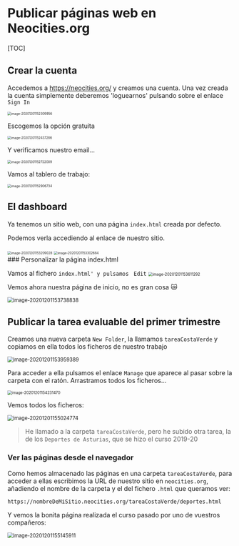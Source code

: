 # Publicar páginas web en Neocities.org

[TOC]


## Crear la cuenta

 Accedemos a https://neocities.org/ y creamos una cuenta. Una vez creada la cuenta simplemente deberemos 'loguearnos' pulsando sobre el enlace `Sign In`

<img src="Publicar%20p%C3%A1ginas%20web%20en%20Neocities.org.assets/image-20201201152309956.png" alt="image-20201201152309956" style="zoom:50%;" />

Escogemos la opción gratuita

<img src="Publicar%20p%C3%A1ginas%20web%20en%20Neocities.org.assets/image-20201201152437286.png" alt="image-20201201152437286" style="zoom:50%;" />

Y verificamos nuestro email...

<img src="Publicar%20p%C3%A1ginas%20web%20en%20Neocities.org.assets/image-20201201152722009.png" alt="image-20201201152722009" style="zoom:50%;" />

Vamos al tablero de trabajo:

<img src="Publicar%20p%C3%A1ginas%20web%20en%20Neocities.org.assets/image-20201201152906734.png" alt="image-20201201152906734" style="zoom:50%;" />

## El dashboard

Ya tenemos un sitio web, con una página `index.html` creada por defecto.

Podemos verla accediendo al enlace de nuestro sitio.

<img src="Publicar%20p%C3%A1ginas%20web%20en%20Neocities.org.assets/image-20201201153209028.png" alt="image-20201201153209028" style="zoom:50%;" />


<img src="Publicar%20p%C3%A1ginas%20web%20en%20Neocities.org.assets/image-20201201153302684.png" alt="image-20201201153302684" style="zoom:50%;" />


<div style="page-break-after: always; break-after: page;"></div>
### Personalizar la página index.html

Vamos al fichero `index.html' y pulsamos ` `Edit`
<img src="Publicar%20p%C3%A1ginas%20web%20en%20Neocities.org.assets/image-20201201153611292.png" alt="image-20201201153611292" style="zoom:60%;" />

Vemos ahora nuestra página de inicio, no es gran cosa :crying_cat_face:

<img src="Publicar%20p%C3%A1ginas%20web%20en%20Neocities.org.assets/image-20201201153738838.png" alt="image-20201201153738838" style="zoom:80%;" />


## Publicar la tarea evaluable del primer trimestre

Creamos una nueva carpeta `New Folder`, la llamamos `tareaCostaVerde` y copiamos en ella todos los ficheros de nuestro trabajo

<img src="Publicar%20p%C3%A1ginas%20web%20en%20Neocities.org.assets/image-20201201153959389.png" alt="image-20201201153959389" style="zoom:80%;" />

Para acceder a ella pulsamos el enlace `Manage` que aparece al pasar sobre la carpeta con el ratón. Arrastramos todos los ficheros...

<img src="Publicar%20p%C3%A1ginas%20web%20en%20Neocities.org.assets/image-20201201154231470.png" alt="image-20201201154231470" style="zoom:60%;" />

Vemos todos los ficheros:

<img src="Publicar%20p%C3%A1ginas%20web%20en%20Neocities.org.assets/image-20201201155024774.png" alt="image-20201201155024774" style="zoom:80%;" />

> He llamado a la carpeta `tareaCostaVerde`, pero he subido otra tarea, la de los `Deportes de Asturias`, que se hizo el curso 2019-20

### Ver las páginas desde el navegador

Como hemos almacenado las páginas en una carpeta `tareaCostaVerde`, para acceder a ellas escribimos la URL de nuestro sitio en `neocities.org`, añadiendo el nombre de la carpeta y el del fichero `.html` que queramos ver:

```http
https://nombreDeMiSitio.neocities.org/tareaCostaVerde/deportes.html
```

Y vemos la bonita página realizada el curso pasado por uno de vuestros compañeros:

<img src="Publicar%20p%C3%A1ginas%20web%20en%20Neocities.org.assets/image-20201201155145911.png" alt="image-20201201155145911" style="zoom:80%;" />
